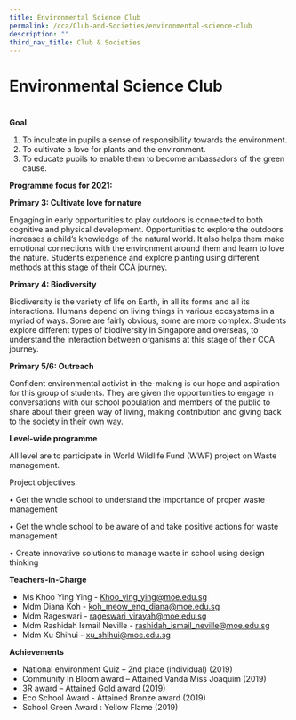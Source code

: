 ```yaml
---
title: Environmental Science Club
permalink: /cca/Club-and-Societies/environmental-science-club
description: ""
third_nav_title: Club & Societies
---
```

# Environmental Science Club
# 
**Goal**

1. To inculcate in pupils a sense of responsibility towards the environment.
2. To cultivate a love for plants and the environment.
3. To educate pupils to enable them to become ambassadors of the green cause.


**Programme focus for 2021:**

**Primary 3: Cultivate love for nature**

Engaging in early opportunities to play outdoors is connected to both cognitive and physical development. Opportunities to explore the outdoors increases a child’s knowledge of the natural world. It also helps them make emotional connections with the environment around them and learn to love the nature. Students experience and explore planting using different methods at this stage of their CCA journey. 

**Primary 4: Biodiversity**

Biodiversity is the variety of life on Earth, in all its forms and all its interactions. Humans depend on living things in various ecosystems in a myriad of ways. Some are fairly obvious, some are more complex. Students explore different types of biodiversity in Singapore and overseas, to understand the interaction between organisms at this stage of their CCA journey. 

**Primary 5/6: Outreach**

Confident environmental activist in-the-making is our hope and aspiration for this group of students. They are given the opportunities to engage in conversations with our school population and members of the public to share about their green way of living, making contribution and giving back to the society in their own way. 

**Level-wide programme**

All level are to participate in World Wildlife Fund (WWF) project on Waste management. 

Project objectives: 

•	Get the whole school to understand the importance of proper waste management

•	Get the whole school to be aware of and take positive actions for waste management

•	Create innovative solutions to manage waste in school using design thinking

**Teachers-in-Charge**

* Ms Khoo Ying Ying  - Khoo_ying_ying@moe.edu.sg
* Mdm Diana Koh - koh_meow_eng_diana@moe.edu.sg
* Mdm Rageswari - rageswari_virayah@moe.edu.sg
* Mdm Rashidah  Ismail Neville - rashidah_ismail_neville@moe.edu.sg
* Mdm Xu Shihui - xu_shihui@moe.edu.sg

**Achievements**
 
*	National environment Quiz – 2nd place (individual) (2019)
*	Community In Bloom award – Attained Vanda Miss Joaquim  (2019)
*	3R award – Attained Gold award (2019)
*	Eco School Award - Attained Bronze award (2019)
*	School Green Award : Yellow Flame (2019)
